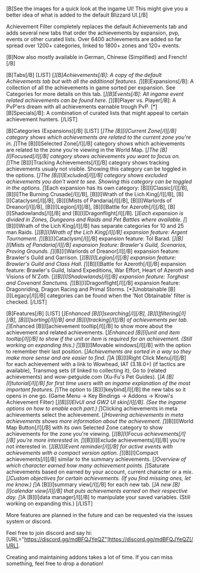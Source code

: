 [B]See the images for a quick look at the ingame UI! This might give you a better idea of what is added to the default Blizzard UI.[/B]

Achievement Filter completely replaces the default Achievements tab and adds several new tabs that order the achievements by expansion, pvp, events or other curated lists. Over 6400 achievements are added so far spread over 1200+ categories, linked to 1800+ zones and 120+ events.

[B]Now also mostly available in German, Chinese (Simplified) and French![/B]

[B]Tabs[/B]
[LIST]
[*][B]Achievements[/B]: A copy of the default Achievements tab but with all the additional features.
[*][B]Expansions[/B]: A collection of all the achievements in game sorted per expansion. See Categories for more details on this tab.
[*][B]Events[/B]: All ingame event related achievements can be found here.
[*][B]Player vs. Player[/B]: A PvP'ers dream with all achievements earnable trough PvP.
[*][B]Specials[/B]: A combination of curated lists that might appeal to certain achievement hunters.
[/LIST]

[B]Categories (Expansions)[/B]
[LIST]
[*]The [B][I]Current Zone[/I][/B] category shows which achievements are related to the current zone you're in.
[*]The [B][I]Selected Zone[/I][/B] category shows which achievements are related to the zone you're viewing in the World Map.
[*]The [B][I]Focused[/I][/B] category shows achievements you want to focus on.
[*]The [B][I]Tracking Achievements[/I][/B] category shows tracking achievements usualy not visible. Showing this category can be toggled in the options.
[*]The [B][I]Excluded[/I][/B] category shows excluded achievements you don't want to see. Showing this category can be toggled in the options.
[*]Each expansion has its own category: [B][I]Classic[/I][/B], [B][I]The Burning Crusade[/I][/B], [B][I]Wrath of the Lich King[/I][/B], [B][I]Cataclysm[/I][/B], [B][I]Mists of Pandaria[/I][/B], [B][I]Warlords of Dreanor[/I][/B], [B][I]Legion[/I][/B], [B][I]Battle for Azeroth[/I][/B], [B][I]Shadowlands[/I][/B] and [B][I]Dragonflight[/I][/B].
[*]Each expansion is divided in Zones, Dungeons and Raids and Pet Battles where available.
[*][B][I]Wrath of the Lich King[/I][/B] has separate categories for 10 and 25 man Raids.
[*][B][I]Wrath of the Lich King[/I][/B] expansion feature: Argent Tournament.
[*][B][I]Cataclysm[/I][/B] expansion feature: Tol Barad.
[*][B][I]Mists of Pandaria[/I][/B] expansion feature: Brawler's Guild, Scenarios, Proving Grounds.
[*][B][I]Warlords of Dreanor[/I][/B] expansion feature: Brawler's Guild and Garrison.
[*][B][I]Legion[/I][/B] expansion feature: Brawler's Guild and Class Hall.
[*][B][I]Battle for Azeroth[/I][/B] expansion feature: Brawler's Guild, Island Expeditions, War Effort, Heart of Azeroth and Visions of N'Zoth.
[*][B][I]Shadowlands[/I][/B] expansion feature: Torghast and Covenant Sanctums.
[*][B][I]Dragonflight[/I][/B] expansion feature: Dragonriding, Dragon Racing and Primal Storms.
[*]Unobtainable [B][I]Legacy[/I][/B] categories can be found when the 'Not Obtainable' filter is checked.
[/LIST]

[B]Features[/B]
[LIST]
[*]Enhanced [B][I]searching[/I][/B], [B][I]filtering[/I][/B], [B][I]sorting[/I][/B] and [B][I]tracking[/I][/B] of achievements per tab.
[*]Enhanced [B][I]achievement tooltip[/I][/B] to show more about the achievement and related achievements.
[*]Enhanced [B][I]unit and item tooltip[/I][/B] to show if the unit or item is required for an achievement. (Still working on expanding this.)
[*][B][I]Movable windows[/I][/B] with the option to remember their last position.
[*]Achievements are sorted in a way so they make more sense and are easier to find.
[*]A [B][I]Right Click Menu[/I][/B] for each achievement with a link to Wowhead, IAT (3.18.0+) (if tactics are available), Transmog sets (if linked to collecting it), Go to (related achievements) and wow-petguide.com (Xu-Fu's Pet Guides).
[*]A [B][I]tutorial[/I][/B] for first time users with an ingame explanation of the most important features.
[*]The option to [B][I]keybind[/I][/B] the new tabs so it opens in one go. (Game Menu -> Key Bindings -> Addons -> Krowi's Achievement Filter)
[*][B][I]ElvUI and GW2 UI skin[/I][/B]. (See the ingame options on how to enable each part.)
[*]Clicking achievements in meta achievements select the achievement.
[*]Hovering achievements in meta achievements shows more information about the achievement.
[*][B][I]World Map Button[/I][/B] with its own Selected Zone category to show achievements for the zone you're viewing.
[*][B][I]Focus achievements[/I][/B] you're more interested in.
[*][B][I]Exclude achievements[/I][/B] you're not interested in.
[*][B][I]Event reminder[/I][/B] for active events with achievements with a compact version option.
[*][B][I]Compact achievements[/I][/B] similar to the summary achievements.
[*]Overview of which character earned how many achievement points.
[*]Saturate achievements based on earned by your account, current character or a mix.
[*]Custom objectives for certain achievements. (If you find missing ones, let me know.)
[*]A [B][I]summary view[/I][/B] for each new tab.
[*]A new [B][I]calendar view[/I][/B] that puts achievements earned on their respective day.
[*]A [B][I]data manager[/I][/B] to manipulate your saved variables. (Still working on expanding this.)
[/LIST]

More features are planned in the future and can be requested via the issues system or discord.

Feel free to join discord and say hi: [URL="https://discord.gg/mdBFQJYeQZ"]https://discord.gg/mdBFQJYeQZ[/URL].

Creating and maintaining addons takes a lot of time. If you can miss something, feel free to drop a donation!